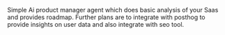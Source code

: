 Simple Ai product manager agent which does basic analysis of your Saas and provides roadmap. 
Further plans are to integrate with posthog to provide insights on user data and also integrate with seo tool.

